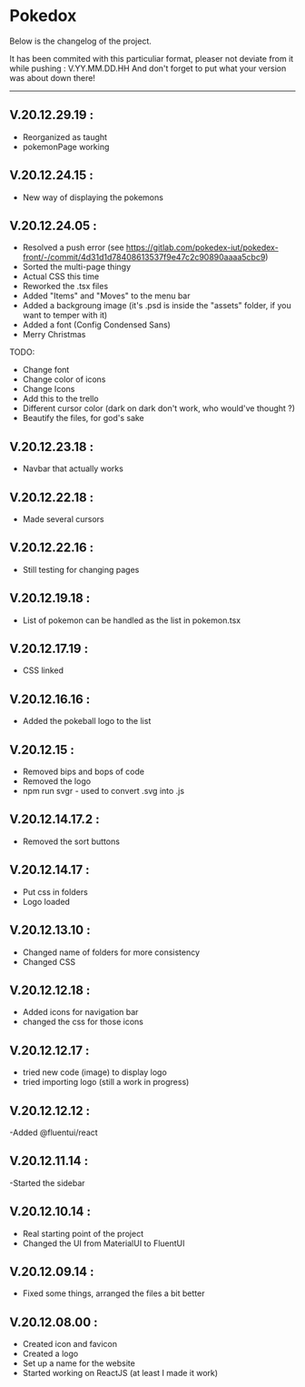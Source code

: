 # Pokedox

Below is the changelog of the project.

It has been commited with this particuliar format, pleaser not deviate from it while pushing :
V.YY.MM.DD.HH
And don't forget to put what your version was about down there!

---

## V.20.12.29.19 :

- Reorganized as taught
- pokemonPage working

## V.20.12.24.15 :

- New way of displaying the pokemons

## V.20.12.24.05 :

- Resolved a push error (see https://gitlab.com/pokedex-iut/pokedex-front/-/commit/4d31d1d78408613537f9e47c2c90890aaaa5cbc9)
- Sorted the multi-page thingy
- Actual CSS this time
- Reworked the .tsx files
- Added "Items" and "Moves" to the menu bar
- Added a backgroung image (it's .psd is inside the "assets" folder, if you want to temper with it)
- Added a font (Config Condensed Sans)
- Merry Christmas

TODO:
- Change font
- Change color of icons
- Change Icons
- Add this to the trello
- Different cursor color (dark on dark don't work, who would've thought ?)
- Beautify the files, for god's sake


## V.20.12.23.18 :

- Navbar that actually works

## V.20.12.22.18 :

- Made several cursors


## V.20.12.22.16 :

- Still testing for changing pages

## V.20.12.19.18 :

- List of pokemon can be handled as the list in pokemon.tsx

## V.20.12.17.19 :

- CSS linked

## V.20.12.16.16 :

- Added the pokeball logo to the list

## V.20.12.15 :

- Removed bips and bops of code
- Removed the logo
- npm run svgr - used to convert .svg into .js


## V.20.12.14.17.2 :

- Removed the sort buttons

## V.20.12.14.17 :

- Put css in folders
- Logo loaded

## V.20.12.13.10 :

- Changed name of folders for more consistency
- Changed CSS

## V.20.12.12.18 :

- Added icons for navigation bar
- changed the css for those icons

## V.20.12.12.17 :

- tried new code (image) to display logo
- tried importing logo (still a work in progress)

## V.20.12.12.12 :

-Added @fluentui/react

## V.20.12.11.14 :

-Started the sidebar

## V.20.12.10.14 :

- Real starting point of the project
- Changed the UI from MaterialUI to FluentUI

## V.20.12.09.14 :

- Fixed some things, arranged the files a bit better

## V.20.12.08.00 :

- Created icon and favicon
- Created a logo
- Set up a name for the website
- Started working on ReactJS (at least I made it work)







